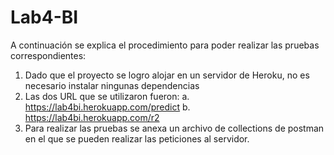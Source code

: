 # Lab4-BI

A continuación se explica el procedimiento para poder realizar las pruebas correspondientes:

1. Dado que el proyecto se logro alojar en un servidor de Heroku, no es necesario instalar ningunas dependencias
2. Las dos URL que se utilizaron fueron:
    a. https://lab4bi.herokuapp.com/predict
    b. https://lab4bi.herokuapp.com/r2
3. Para realizar las pruebas se anexa un archivo de collections de postman en el que se pueden realizar las peticiones al servidor.
